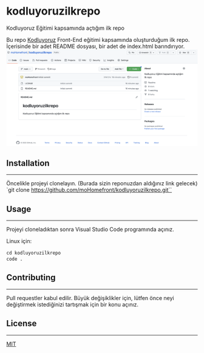 # kodluyoruzilkrepo
Kodluyoruz Eğitimi kapsamında açtığım ilk repo

Bu repo [Kodluyoruz](https://kodluyoruz.org) Front-End eğitimi kapsamında oluşturduğum ilk repo. İçerisinde bir adet README dosyası, bir adet de index.html barındırıyor.
![Ornek Resim](img/ornek_resim.png)

## Installation
---
Öncelikle projeyi clonelayın. (Burada sizin reponuzdan aldığınız link gelecek)
`git clone https://github.com/moHomefront/kodluyoruzilkrepo.git``

## Usage
---
Projeyi cloneladıktan sonra Visual Studio Code programında açınız.

Linux için:
```
cd kodluyoruzilkrepo
code .
```

## Contributing
---
Pull requestler kabul edilir. Büyük değişiklikler için, lütfen önce neyi değiştirmek istediğinizi tartışmak için bir konu açınız.

## License
---
[MIT](https://choosealicense.com/licenses/mit/)